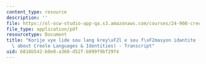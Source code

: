```yaml
---
content_type: resource
description: ''
file: https://ol-ocw-studio-app-qa.s3.amazonaws.com/courses/24-908-creole-language-and-caribbean-identities-spring-2017/6816b542b0e0a360d52fb899f9bf29f4_MIT24_908S17_Misconceptions_Creole_300k.pdf
file_type: application/pdf
resourcetype: Document
title: "Korije vye lide sou lang krey\xF2l e sou f\xF2masyon idantite (Unpacking Misconceptions\
  \ about Creole Languages & Identities) - Transcript"
uid: 6816b542-b0e0-a360-d52f-b899f9bf29f4
---
```

